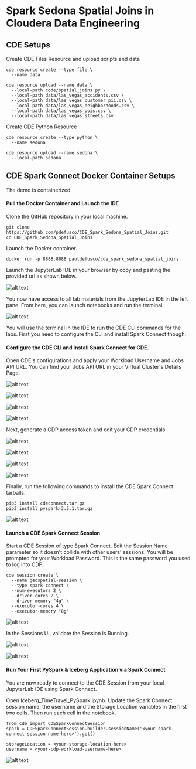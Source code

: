 # Spark Sedona Spatial Joins in Cloudera Data Engineering




## CDE Setups

Create CDE Files Resource and upload scripts and data

```
cde resource create --type file \
  --name data

cde resource upload --name data \
  --local-path code/spatial_joins.py \
  --local-path data/las_vegas_accidents.csv \
  --local-path data/las_vegas_customer_pii.csv \
  --local-path data/las_vegas_neighborhoods.csv \
  --local-path data/las_vegas_pois.csv \
  --local-path data/las_vegas_streets.csv
```

Create CDE Python Resource

```
cde resource create --type python \
  --name sedona

cde resource upload --name sedona \
  --local-path sedona
```

## CDE Spark Connect Docker Container Setups

The demo is containerized.

#### Pull the Docker Container and Launch the IDE

Clone the GitHub repository in your local machine.

```
git clone https://github.com/pdefusco/CDE_Spark_Sedona_Spatial_Joins.git
cd CDE_Spark_Sedona_Spatial_Joins
```

Launch the Docker container.

```
docker run -p 8888:8888 pauldefusco/cde_spark_sedona_spatial_joins
```

Launch the JupyterLab IDE in your browser by copy and pasting the provided url as shown below.

![alt text](/img/docker-container-launch.png)

You now have access to all lab materials from the JupyterLab IDE in the left pane. From here, you can launch notebooks and run the terminal.

![alt text](/img/jl-home.png)

You will use the terminal in the IDE to run the CDE CLI commands for the labs. First you need to configure the CLI and install Spark Connect though.

#### Configure the CDE CLI and Install Spark Connect for CDE.

Open CDE's configurations and apply your Workload Username and Jobs API URL. You can find your Jobs API URL in your Virtual Cluster's Details Page.

![alt text](/img/jobs-api-url-1.png)

![alt text](/img/jobs-api-url-2.png)

![alt text](/img/cli-configs-1.png)

![alt text](/img/cli-configs-2.png)

Next, generate a CDP access token and edit your CDP credentials.

![alt text](/img/usr-mgt-1.png)

![alt text](/img/usr-mgt-2.png)

![alt text](/img/usr-mgt-3.png)

![alt text](/img/cdp-credentials.png)

Finally, run the following commands to install the CDE Spark Connect tarballs.

```
pip3 install cdeconnect.tar.gz  
pip3 install pyspark-3.5.1.tar.gz
```

![alt text](/img/install-deps.png)

#### Launch a CDE Spark Connect Session

Start a CDE Session of type Spark Connect. Edit the Session Name parameter so it doesn't collide with other users' sessions. You will be prompted for your Workload Password. This is the same password you used to log into CDP.

```
cde session create \
  --name geospatial-session \
  --type spark-connect \
  --num-executors 2 \
  --driver-cores 2 \
  --driver-memory "4g" \
  --executor-cores 4 \
  --executor-memory "8g"
```

![alt text](/img/launchsess.png)

In the Sessions UI, validate the Session is Running.

![alt text](/img/cde_session_validate_1.png)

![alt text](/img/cde_session_validate_2.png)

#### Run Your First PySpark & Iceberg Application via Spark Connect

You are now ready to connect to the CDE Session from your local JupyterLab IDE using Spark Connect.

Open Iceberg_TimeTravel_PySpark.ipynb. Update the Spark Connect session name, the username and the Storage Location variables in the first two cells. Then run each cell in the notebook.

```
from cde import CDESparkConnectSession
spark = CDESparkConnectSession.builder.sessionName('<your-spark-connect-session-name-here>').get()
```

```
storageLocation = <your-storage-location-here>
username = <your-cdp-workload-username-here>
```

![alt text](/img/runnotebook-1.png)

